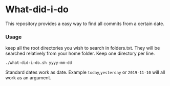 # What-did-i-do

This repository provides a easy way to find all commits from a certain date.

### Usage

keep all the root directories you wish to search in folders.txt. They will be searched relatively
from your home folder. Keep one directory per line.

```
./what-did-i-do.sh yyyy-mm-dd
```

Standard dates work as date. Example `today`,`yesterday` or `2019-11-10` will all work as an argument.
